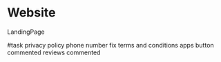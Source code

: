 # Website
LandingPage


#task
privacy policy
phone number fix
terms and conditions
apps button commented
reviews commented
